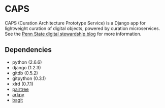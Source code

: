 CAPS
====

CAPS (Curation Architecture Prototype Service) is a Django app for lightweight curation of digital objects, powered by curation microservices.  See the [Penn State digital stewardship blog](http://stewardship.psu.edu/2011/02/caps-a-curation-platform-prototype.html) for more information.

Dependencies
------------

* python (2.6.6)
* django (1.2.3)
* gitdb (0.5.2)
* gitpython (0.3.1)
* xlrd (0.7.1)
* [pairtree](http://github.com/mjgiarlo/pairtree)
* [arkpy](http://github.com/mjgiarlo/arkpy)
* [bagit](http://github.com/edsu/bagit)


